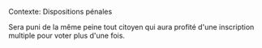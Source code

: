 Contexte: Dispositions pénales

Sera puni de la même peine tout citoyen qui aura profité d'une inscription multiple pour voter plus d'une fois.